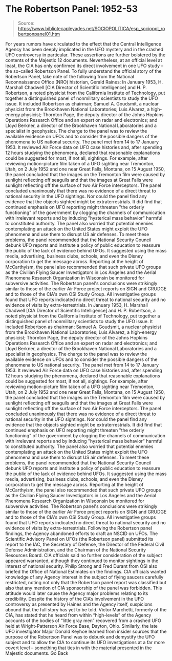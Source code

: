 # The Robertson Panel: 1952-53

> Source: https://www.bibliotecapleyades.net/SOCIOPOLITICA/esp_sociopol_robertsonpanel01.htm

For years rumors have circulated to the effect that the Central Intelligence Agency has been deeply implicated in the UFO mystery and in the crashed UFO controversy in particular. These assertions are further bolstered by the contents of the Majestic 12 documents. Nevertheless, at an official level at least, the CIA has only confirmed its direct involvement in one UFO study – the so-called Robertson Panel.
To fully understand the official story of the Robertson Panel, take note of the following from the National Reconnaissance Office (NRO) historian, Gerald Raines:
In January 1953, H. Marshall Chadwell [CIA Director of Scientific Intelligence] and H. P. Robertson, a noted physicist from the California Institute of Technology, put together a distinguished panel of nonmilitary scientists to study the UFO issue. It included Robertson as chairman; Samuel A. Goudsmit, a nuclear physicist from the Brookhaven National Laboratories; Luis Alvarez, a high-energy physicist; Thornton Page, the deputy director of the Johns Hopkins Operations Research Office and an expert on radar and electronics; and Lloyd Berkner, a director of the Brookhaven National Laboratories and a specialist in geophysics. The charge to the panel was to review the available evidence on UFOs and to consider the possible dangers of the phenomena to US national security. The panel met from 14 to 17 January 1953. It reviewed Air Force data on UFO case histories and, after spending 12 hours studying the phenomena, declared that reasonable explanations could be suggested for most, if not all, sightings. For example, after reviewing motion-picture film taken of a UFO sighting near Tremonton, Utah, on 2 July 1952 and one near Great Falls, Montana, on 15 August 1950, the panel concluded that the images on the Tremonton film were caused by sunlight reflecting off seagulls and that the images at Great Falls were sunlight reflecting off the surface of two Air Force interceptors. The panel concluded unanimously that there was no evidence of a direct threat to national security in the UFO sightings. Nor could the panel find any evidence that the objects sighted might be extraterrestrials. It did find that continued emphasis on UFO reporting might threaten "the orderly functioning" of the government by clogging the channels of communication with irrelevant reports and by inducing "hysterical mass behavior" harmful to constituted authority. The panel also worried that potential enemies contemplating an attack on the United States might exploit the UFO phenomena and use them to disrupt US air defenses. To meet these problems, the panel recommended that the National Security Council debunk UFO reports and institute a policy of public education to reassure the public of the lack of evidence behind UFOs. It suggested using the mass media, advertising, business clubs, schools, and even the Disney corporation to get the message across. Reporting at the height of McCarthyism, the panel also recommended that such private UFO groups as the Civilian Flying Saucer Investigators in Los Angeles and the Aerial Phenomena Research Organization in Wisconsin be monitored for subversive activities. The Robertson panel's conclusions were strikingly similar to those of the earlier Air Force project reports on SIGN and GRUDGE and to those of the CIA's own OSI Study Group. All investigative groups found that UFO reports indicated no direct threat to national security and no evidence of visits by extra-terrestrials.
In January 1953, H. Marshall Chadwell [CIA Director of Scientific Intelligence] and H. P. Robertson, a noted physicist from the California Institute of Technology, put together a distinguished panel of nonmilitary scientists to study the UFO issue. It included Robertson as chairman; Samuel A. Goudsmit, a nuclear physicist from the Brookhaven National Laboratories; Luis Alvarez, a high-energy physicist; Thornton Page, the deputy director of the Johns Hopkins Operations Research Office and an expert on radar and electronics; and Lloyd Berkner, a director of the Brookhaven National Laboratories and a specialist in geophysics.
The charge to the panel was to review the available evidence on UFOs and to consider the possible dangers of the phenomena to US national security. The panel met from 14 to 17 January 1953. It reviewed Air Force data on UFO case histories and, after spending 12 hours studying the phenomena, declared that reasonable explanations could be suggested for most, if not all, sightings.
For example, after reviewing motion-picture film taken of a UFO sighting near Tremonton, Utah, on 2 July 1952 and one near Great Falls, Montana, on 15 August 1950, the panel concluded that the images on the Tremonton film were caused by sunlight reflecting off seagulls and that the images at Great Falls were sunlight reflecting off the surface of two Air Force interceptors.
The panel concluded unanimously that there was no evidence of a direct threat to national security in the UFO sightings. Nor could the panel find any evidence that the objects sighted might be extraterrestrials. It did find that continued emphasis on UFO reporting might threaten "the orderly functioning" of the government by clogging the channels of communication with irrelevant reports and by inducing "hysterical mass behavior" harmful to constituted authority. The panel also worried that potential enemies contemplating an attack on the United States might exploit the UFO phenomena and use them to disrupt US air defenses.
To meet these problems, the panel recommended that the National Security Council debunk UFO reports and institute a policy of public education to reassure the public of the lack of evidence behind UFOs. It suggested using the mass media, advertising, business clubs, schools, and even the Disney corporation to get the message across. Reporting at the height of McCarthyism, the panel also recommended that such private UFO groups as the Civilian Flying Saucer Investigators in Los Angeles and the Aerial Phenomena Research Organization in Wisconsin be monitored for subversive activities.
The Robertson panel's conclusions were strikingly similar to those of the earlier Air Force project reports on SIGN and GRUDGE and to those of the CIA's own OSI Study Group. All investigative groups found that UFO reports indicated no direct threat to national security and no evidence of visits by extra-terrestrials.
Following the Robertson panel findings, the Agency abandoned efforts to draft an NSCID on UFOs.
The Scientific Advisory Panel on UFOs (the Robertson panel) submitted its report to the IAC, the Secretary of Defense, the Director of the Federal Civil Defense Administration, and the Chairman of the National Security Resources Board. CIA officials said no further consideration of the subject appeared warranted, although they continued to monitor sightings in the interest of national security.
Philip Strong and Fred Durant from OSI also briefed the Office of National Estimates on the findings. CIA officials wanted knowledge of any Agency interest in the subject of flying saucers carefully restricted, noting not only that the Robertson panel report was classified but also that any mention of CIA sponsorship of the panel was forbidden. This attitude would later cause the Agency major problems relating to its credibility.
Despite the history of the CIA’s involvement in the UFO controversy as presented by Haines and the Agency itself, suspicions abound that the full story has yet to be told. Victor Marchetti, formerly of the CIA, has stated that he heard from within “high-levels” of the Agency accounts of the bodies of “little gray men” recovered from a crashed UFO held at Wright-Patterson Air Force Base, Dayton, Ohio.
Similarly, the late UFO investigator Major Donald Keyhoe learned from insider sources that the purpose of the Robertson Panel was to debunk and demystify the UFO subject and to allow the CIA to continue its UFO investigations at a far more covert level – something that ties in with the material presented in the Majestic documents.
Go Back
